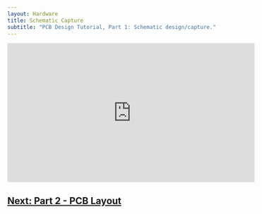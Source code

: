 ```yaml
---
layout: Hardware
title: Schematic Capture
subtitle: "PCB Design Tutorial, Part 1: Schematic design/capture."
---
```



<p><iframe width="560" height="315" src="https://www.youtube.com/embed/k8xpYY73xPw?si=ZcgzdE4qyl1sjFvg" title="YouTube video player" frameborder="0" allow="accelerometer; autoplay; clipboard-write; encrypted-media; gyroscope; picture-in-picture; web-share" allowfullscreen></iframe></p>

<!-- TODO: add these back in, when the content is finished -->
<!--
## Further Reading

 * [Finding Components](/Hardware/Design/PCB_Design_and_Assembly/PCB_Design_Tutorial/Schematic_Design/Component_Search) - 
 * [Symbols and Footprints]() - 
-->

## [Next: Part 2 - PCB Layout](/Hardware/Tutorials/PCB_Tutorial/PCB_Layout)
